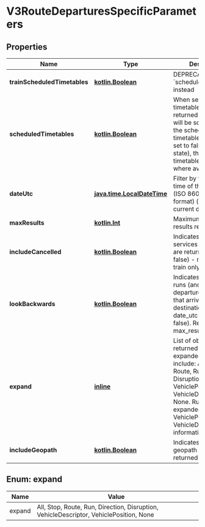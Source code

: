 # V3RouteDeparturesSpecificParameters

## Properties
Name | Type | Description | Notes
------------ | ------------- | ------------- | -------------
**trainScheduledTimetables** | [**kotlin.Boolean**](.md) | DEPRECATED - use &#x60;scheduled_timetables&#x60; instead |  [optional]
**scheduledTimetables** | [**kotlin.Boolean**](.md) | When set to true, all timetable information returned by Chronos will be sourced from the scheduled timetables,  while when set to false (default state), the operational timetables will be used where available. |  [optional]
**dateUtc** | [**java.time.LocalDateTime**](java.time.LocalDateTime.md) | Filter by the date and time of the request (ISO 8601 UTC format) (default &#x3D; current date and time) |  [optional]
**maxResults** | [**kotlin.Int**](.md) | Maximum number of results returned |  [optional]
**includeCancelled** | [**kotlin.Boolean**](.md) | Indicates if cancelled services (if they exist) are returned (default &#x3D; false) - metropolitan train only |  [optional]
**lookBackwards** | [**kotlin.Boolean**](.md) | Indicates if filtering runs (and their departures) to those that arrive at destination before date_utc (default &#x3D; false). Requires max_results &amp;gt; 0. |  [optional]
**expand** | [**inline**](#kotlin.Array&lt;Expand&gt;) | List of objects to be returned in full (i.e. expanded) - options include: All, Stop, Route, Run, Direction, Disruption, VehiclePosition, VehicleDescriptor or None.  Run must be expanded to receive VehiclePosition and VehicleDescriptor information. |  [optional]
**includeGeopath** | [**kotlin.Boolean**](.md) | Indicates if the route geopath should be returned |  [optional]

<a name="kotlin.Array<Expand>"></a>
## Enum: expand
Name | Value
---- | -----
expand | All, Stop, Route, Run, Direction, Disruption, VehicleDescriptor, VehiclePosition, None
